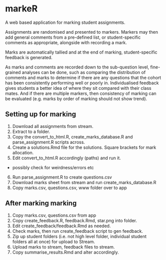 # markeR

A web based application for marking student assignments.

Assignments are randomised and presented to markers. Markers may then add general comments from a pre-defined
list, or student-specific comments as appropriate, alongside with recording a mark.

Marks are automatically tallied and at the end of marking, student-specific feedback is generated.

As marks and comments are recorded down to the sub-question level, fine-grained analyses can be done,
such as comparing the distribution of comments and marks to determine if there are any questions that
the cohort has been consistently performing well or poorly in. Individualised feedback gives students
a better idea of where they sit compared with their class mates. And if there are multiple markers,
then consistency of marking can be evaluated (e.g. marks by order of marking should not show trend).

## Setting up for marking

1. Download all assignments from stream.
2. Extract to a folder.
3. Copy the convert_to_html.R, create_marks_database.R and parse_assignment.R scripts across.
4. Create a solutions.Rmd file for the solutions. Square brackets for mark allocation.
5. Edit convert_to_html.R accordingly (paths) and run it.
  - possibly check for weirdness/errors etc
6. Run parse_assignment.R to create questions.csv
7. Download marks sheet from stream and run create_marks_database.R
8. Copy marks.csv, questions.csv, www folder over to app

## After marking marking

1. Copy marks.csv, questions.csv from app
2. Copy create_feedback.R, feedback.Rmd, star.png into folder.
3. Edit create_feedback/feedback.Rmd as needed.
4. Check marks, then run create_feedback script to gen feedback.
5. Zip up student folders (i.e. not high level folder, individual student folders all at once) for upload to Stream.
6. Upload marks to stream, feedback files to stream.
7. Copy summarise_results.Rmd and alter accordingly.
